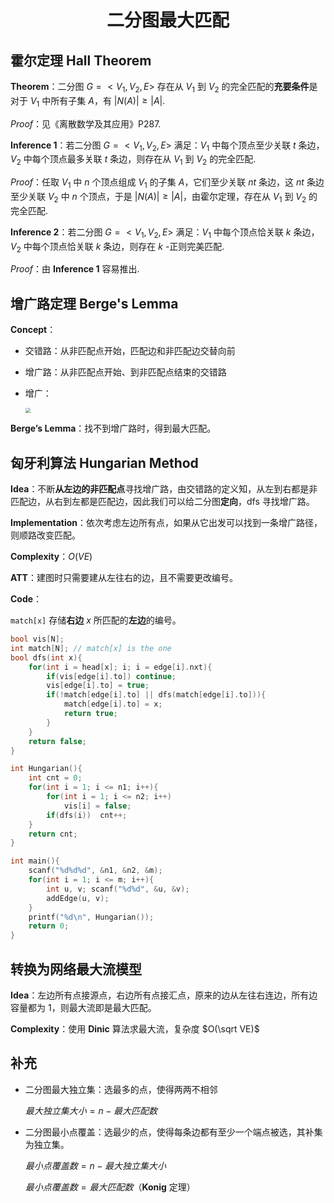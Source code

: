 <h1 style="text-align: center"> 二分图最大匹配 </h1>



## 霍尔定理 Hall Theorem

**Theorem**：二分图 $G=<V_1,V_2,E>$ 存在从 $V_1$ 到 $V_2$ 的完全匹配的**充要条件**是对于 $V_1$ 中所有子集 $A$，有 $\left|N(A)\right|\geq\left|A\right|$. 

*Proof*：见《离散数学及其应用》P287. 

**Inference 1**：若二分图 $G=<V_1,V_2,E>$ 满足：$V_1$ 中每个顶点至少关联 $t$ 条边，$V_2$ 中每个顶点最多关联 $t$ 条边，则存在从 $V_1$ 到 $V_2$ 的完全匹配. 

*Proof*：任取 $V_1$ 中 $n$ 个顶点组成 $V_1$ 的子集 $A$，它们至少关联 $nt$ 条边，这 $nt$ 条边至少关联 $V_2$ 中 $n$ 个顶点，于是 $\left|N(A)\right|\geq\left|A\right|$，由霍尔定理，存在从 $V_1$ 到 $V_2$ 的完全匹配. 

**Inference 2**：若二分图 $G=<V_1,V_2,E>$ 满足：$V_1$ 中每个顶点恰关联 $k$ 条边，$V_2$ 中每个顶点恰关联 $k$ 条边，则存在 $k$ -正则完美匹配.

*Proof*：由 **Inference 1** 容易推出. 



## 增广路定理 Berge's Lemma

**Concept**：

- 交错路：从非匹配点开始，匹配边和非匹配边交替向前

- 增广路：从非匹配点开始、到非匹配点结束的交错路

- 增广：

  <img src="/Users/jason/Desktop/模板/图论 Graph Theory/img/augment.png" style="zoom: 50%;" />

**$\textbf{Berge's Lemma}$**：找不到增广路时，得到最大匹配。



## 匈牙利算法 Hungarian Method

**Idea**：不断**从左边的非匹配点**寻找增广路，由交错路的定义知，从左到右都是非匹配边，从右到左都是匹配边，因此我们可以给二分图**定向**，$\text{dfs}$ 寻找增广路。

**Implementation**：依次考虑左边所有点，如果从它出发可以找到一条增广路径，则顺路改变匹配。

**Complexity**：$O(VE)$ 

**ATT**：建图时只需要建从左往右的边，且不需要更改编号。

**Code**：

`match[x]` 存储**右边** $x$ 所匹配的**左边**的编号。

```cpp
bool vis[N];
int match[N]; // match[x] is the one 
bool dfs(int x){
	for(int i = head[x]; i; i = edge[i].nxt){
		if(vis[edge[i].to])	continue;
		vis[edge[i].to] = true;
		if(!match[edge[i].to] || dfs(match[edge[i].to])){
			match[edge[i].to] = x;
			return true;
		}
	}
	return false;
}

int Hungarian(){
	int cnt = 0;
	for(int i = 1; i <= n1; i++){
		for(int i = 1; i <= n2; i++)
			vis[i] = false;
		if(dfs(i))	cnt++;
	}
	return cnt;
}

int main(){
	scanf("%d%d%d", &n1, &n2, &m);
	for(int i = 1; i <= m; i++){
		int u, v; scanf("%d%d", &u, &v);
		addEdge(u, v);
	}
	printf("%d\n", Hungarian());
	return 0;
}
```



## 转换为网络最大流模型

**Idea**：左边所有点接源点，右边所有点接汇点，原来的边从左往右连边，所有边容量都为 $1$，则最大流即是最大匹配。

**Complexity**：使用 $\textbf{Dinic}$ 算法求最大流，复杂度 $O(\sqrt VE)$ 



## 补充

- 二分图最大独立集：选最多的点，使得两两不相邻

  $最大独立集大小=n-最大匹配数$ 

- 二分图最小点覆盖：选最少的点，使得每条边都有至少一个端点被选，其补集为独立集。

  $最小点覆盖数=n-最大独立集大小$ 
  
  $最小点覆盖数=最大匹配数$（$\textbf{Konig}$ 定理）